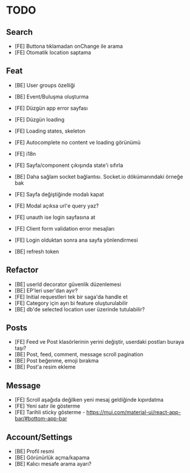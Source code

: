 # TODO

## Search

- [FE] Buttona tıklamadan onChange ile arama
- [FE] Otomatik location saptama

## Feat

- [BE] User groups özelliği
- [BE] Event/Buluşma oluşturma
- [FE] Düzgün app error sayfası
- [FE] Düzgün loading
- [FE] Loading states, skeleton
- [FE] Autocomplete no content ve loading görünümü

- [FE] i18n
- [FE] Sayfa/component çıkışında state'i sıfırla
- [BE] Daha sağlam socket bağlantısı. Socket.io dökümanındaki örneğe bak
- [FE] Sayfa değiştiğinde modalı kapat
- [FE] Modal açıksa url'e query yaz?
- [FE] unauth ise login sayfasına at
- [FE] Client form validation error mesajları
- [FE] Login olduktan sonra ana sayfa yönlendirmesi
- [BE] refresh token

## Refactor

- [BE] userId decorator güvenlik düzenlemesi
- [BE] EP'leri user'dan ayır?
- [FE] Initial requestleri tek bir saga'da handle et
- [FE] Category için ayrı bi feature oluşturulabilir
- [BE] db'de selected location user üzerinde tutulabilir?

## Posts

- [FE] Feed ve Post klasörlerinin yerini değiştir, userdaki postları buraya taşı?
- [BE] Post, feed, comment, message scroll pagination
- [BE] Post beğenme, emoji bırakma
- [BE] Post'a resim ekleme

## Message

- [FE] Scroll aşağıda değilken yeni mesaj geldiğinde kıpırdatma
- [FE] Yeni satır ile gösterme
- [FE] Tarihli sticky gösterme - https://mui.com/material-ui/react-app-bar/#bottom-app-bar

## Account/Settings

- [BE] Profil resmi
- [BE] Görünürlük açma/kapama
- [BE] Kalıcı mesafe arama ayarı?
